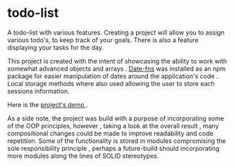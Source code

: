 # todo-list

A todo-list with various features. Creating a project will allow you to assign various todo's, to keep track of your goals. There is also a feature displaying your tasks for the day.

This project is created with the intent of showcasing the ability to work with somewhat advanced objects and arrays . <a href="https://date-fns.org/">Date-fns</a> was installed as an npm package for easier manipulation of dates around the application's code . Local storage methods where also used allowing the user to store each sessions information. 

Here is the <a href="https://kiwasthal.github.io/todo-list/"> project's demo </a>.

As a side note, the project was build with a purpose of incorporating some of the OOP principles, however , taking a look at the overall result , many compositional changes could be made to improve readability and code repetition. Some of the functionality is stored in modules compromising the sole responsibility principle , perhaps a future-build should incorporating more modules along the lines of SOLID stereotypes.

